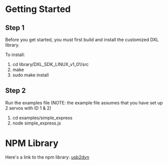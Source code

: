 # Getting Started

## Step 1

Before you get started, you must first build and install the customized 
DXL library. 

To install:

1.  cd library/DXL_SDK_LINUX_v1_01/src
2.  make
3.  sudo make install


## Step 2

Run the examples file (NOTE: the example file assumes that you have set
                       up 2 servos with ID 1 & 2)

1. cd examples/simple_express
2. node simple_express.js 

# NPM Library

Here's a link to the npm library: [usb2dyn](https://www.npmjs.com/package/usb2dyn)
